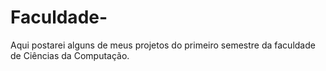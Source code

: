 # Faculdade-
Aqui postarei alguns de meus projetos do primeiro semestre da faculdade de Ciências da Computação.
